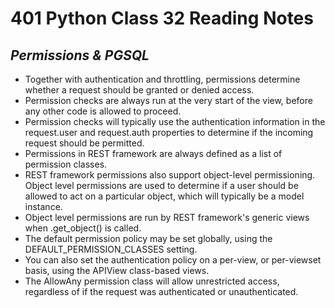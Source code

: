# 401 Python Class 32 Reading Notes

## <i>Permissions & PGSQL</i>
- Together with authentication and throttling, permissions determine whether a request should be granted or denied access.
- Permission checks are always run at the very start of the view, before any other code is allowed to proceed.
- Permission checks will typically use the authentication information in the request.user and request.auth properties to determine if the incoming request should be permitted.
- Permissions in REST framework are always defined as a list of permission classes.
- REST framework permissions also support object-level permissioning. Object level permissions are used to determine if a user should be allowed to act on a particular object, which will typically be a model instance.
- Object level permissions are run by REST framework's generic views when .get_object() is called.
- The default permission policy may be set globally, using the DEFAULT_PERMISSION_CLASSES setting.
- You can also set the authentication policy on a per-view, or per-viewset basis, using the APIView class-based views.
- The AllowAny permission class will allow unrestricted access, regardless of if the request was authenticated or unauthenticated.


